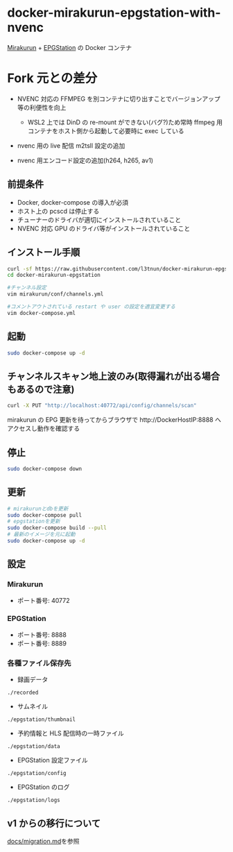 # docker-mirakurun-epgstation-with-nvenc

[Mirakurun](https://github.com/Chinachu/Mirakurun) + [EPGStation](https://github.com/l3tnun/EPGStation) の Docker コンテナ

# Fork 元との差分

- NVENC 対応の FFMPEG を別コンテナに切り出すことでバージョンアップ等の利便性を向上

  - WSL2 上では DinD の re-mount ができない(バグ?)ため常時 ffmpeg 用コンテナをホスト側から起動して必要時に exec している

- nvenc 用の live 配信 m2tsll 設定の追加
- nvenc 用エンコード設定の追加(h264, h265, av1)

## 前提条件

- Docker, docker-compose の導入が必須
- ホスト上の pcscd は停止する
- チューナーのドライバが適切にインストールされていること
- NVENC 対応 GPU のドライバ等がインストールされていること

## インストール手順

```sh
curl -sf https://raw.githubusercontent.com/l3tnun/docker-mirakurun-epgstation/v2/setup.sh | sh -s
cd docker-mirakurun-epgstation

#チャンネル設定
vim mirakurun/conf/channels.yml

#コメントアウトされている restart や user の設定を適宜変更する
vim docker-compose.yml
```

## 起動

```sh
sudo docker-compose up -d
```

## チャンネルスキャン地上波のみ(取得漏れが出る場合もあるので注意)

```sh
curl -X PUT "http://localhost:40772/api/config/channels/scan"
```

mirakurun の EPG 更新を待ってからブラウザで http://DockerHostIP:8888 へアクセスし動作を確認する

## 停止

```sh
sudo docker-compose down
```

## 更新

```sh
# mirakurunとdbを更新
sudo docker-compose pull
# epgstationを更新
sudo docker-compose build --pull
# 最新のイメージを元に起動
sudo docker-compose up -d
```

## 設定

### Mirakurun

- ポート番号: 40772

### EPGStation

- ポート番号: 8888
- ポート番号: 8889

### 各種ファイル保存先

- 録画データ

`./recorded`

- サムネイル

`./epgstation/thumbnail`

- 予約情報と HLS 配信時の一時ファイル

`./epgstation/data`

- EPGStation 設定ファイル

`./epgstation/config`

- EPGStation のログ

`./epgstation/logs`

## v1 からの移行について

[docs/migration.md](docs/migration.md)を参照
